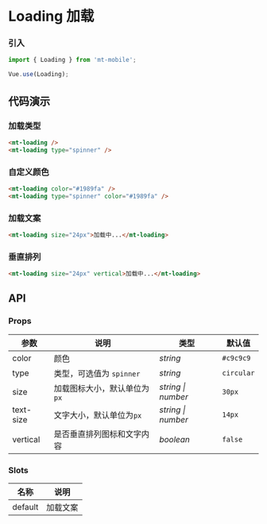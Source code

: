# Loading 加载

### 引入

``` javascript
import { Loading } from 'mt-mobile';

Vue.use(Loading);
```

## 代码演示

### 加载类型

```html
<mt-loading />
<mt-loading type="spinner" />
```

### 自定义颜色

```html
<mt-loading color="#1989fa" />
<mt-loading type="spinner" color="#1989fa" />
```

### 加载文案

```html
<mt-loading size="24px">加载中...</mt-loading>
```

### 垂直排列

```html
<mt-loading size="24px" vertical>加载中...</mt-loading>
```

## API

### Props

| 参数 | 说明 | 类型 | 默认值 |
|------|------|------|------|
| color | 颜色 | *string* | `#c9c9c9` |
| type | 类型，可选值为 `spinner` | *string* | `circular` |
| size | 加载图标大小，默认单位为`px` | *string \| number* | `30px` |
| text-size | 文字大小，默认单位为`px` | *string \| number* | `14px` |
| vertical | 是否垂直排列图标和文字内容 | *boolean* | `false` |

### Slots

| 名称 | 说明 |
|------|------|
| default | 加载文案 |
